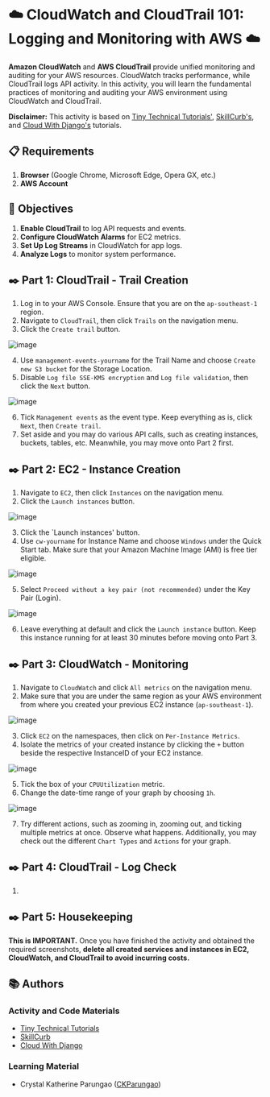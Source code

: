 # ☁️ CloudWatch and CloudTrail 101: Logging and Monitoring with AWS ☁️

**Amazon CloudWatch** and **AWS CloudTrail** provide unified monitoring and auditing for your AWS resources. CloudWatch tracks performance, while CloudTrail logs API activity. In this activity, you will learn the fundamental practices of monitoring and auditing your AWS environment using CloudWatch and CloudTrail.

**Disclaimer:** This activity is based on [Tiny Technical Tutorials'](https://www.youtube.com/watch?v=Yxl7e88cTAQ&ab_channel=TinyTechnicalTutorials), [SkillCurb's](https://www.youtube.com/watch?v=aYhlY9yxeEw), and [Cloud With Django's](https://www.youtube.com/watch?v=P6U89YLJ-ss&ab_channel=CloudWithDjango) tutorials.

## 📋 Requirements
1. **Browser** (Google Chrome, Microsoft Edge, Opera GX, etc.)
2. **AWS Account**

## 🎯 Objectives
1. **Enable CloudTrail** to log API requests and events.
2. **Configure CloudWatch Alarms** for EC2 metrics.
3. **Set Up Log Streams** in CloudWatch for app logs.
4. **Analyze Logs** to monitor system performance.

## ✒️ Part 1: CloudTrail - Trail Creation
1. Log in to your AWS Console. Ensure that you are on the `ap-southeast-1` region.
2. Navigate to `CloudTrail`, then click `Trails` on the navigation menu.
3. Click the `Create trail` button.

![image](https://github.com/user-attachments/assets/3498a2a0-7c42-4381-bbe5-806ed48e3c47)

4. Use `management-events-yourname` for the Trail Name and choose `Create new S3 bucket` for the Storage Location.
5. Disable `Log file SSE-KMS encryption` and `Log file validation`, then click the `Next` button.

![image](https://github.com/user-attachments/assets/cd3128ad-c96c-4a9f-986f-0083f6b963c5)

6. Tick `Management events` as the event type. Keep everything as is, click `Next`, then `Create trail`.
7. Set aside and you may do various API calls, such as creating instances, buckets, tables, etc. Meanwhile, you may move onto Part 2 first.

## ✒️ Part 2: EC2 - Instance Creation
1. Navigate to `EC2`, then click `Instances` on the navigation menu.
2. Click the `Launch instances` button.

![image](https://github.com/user-attachments/assets/f32c3bbb-6991-44f7-ac64-6984110af65a)

3. Click the `Launch instances' button.
4. Use `cw-yourname` for Instance Name and choose `Windows` under the Quick Start tab. Make sure that your Amazon Machine Image (AMI) is free tier eligible.

![image](https://github.com/user-attachments/assets/4c902637-e575-4aa2-8fec-9ad8adb72738)

5. Select `Proceed without a key pair (not recommended)` under the Key Pair (Login).

![image](https://github.com/user-attachments/assets/0f108ae1-8f38-444b-83ed-cf6eb1c424bf)

6. Leave everything at default and click the `Launch instance` button. Keep this instance running for at least 30 minutes before moving onto Part 3.

## ✒️ Part 3: CloudWatch - Monitoring
1. Navigate to `CloudWatch` and click `All metrics` on the navigation menu.
2. Make sure that you are under the same region as your AWS environment from where you created your previous EC2 instance (`ap-southeast-1`).

![image](https://github.com/user-attachments/assets/39f66657-5c38-48c0-b10e-74227b0df914)

3. Click `EC2` on the namespaces, then click on `Per-Instance Metrics`.
4. Isolate the metrics of your created instance by clicking the `+` button beside the respective InstanceID of your EC2 instance.

![image](https://github.com/user-attachments/assets/44dbe5e7-e4c3-485e-bf69-f36430d1f543)

5. Tick the box of your `CPUUtilization` metric.
6. Change the date-time range of your graph by choosing `1h`.

![image](https://github.com/user-attachments/assets/b4be3b8f-d065-4985-bb30-fbeb9949db77)

7. Try different actions, such as zooming in, zooming out, and ticking multiple metrics at once. Observe what happens. Additionally, you may check out the different `Chart Types` and `Actions` for your graph.

## ✒️ Part 4: CloudTrail - Log Check
1. 

## ✒️ Part 5: Housekeeping
**This is IMPORTANT.** Once you have finished the activity and obtained the required screenshots, **delete all created services and instances in EC2, CloudWatch, and CloudTrail to avoid incurring costs.**

## 📚 Authors
### Activity and Code Materials
- [Tiny Technical Tutorials](https://www.youtube.com/watch?v=Yxl7e88cTAQ&ab_channel=TinyTechnicalTutorials)
- [SkillCurb](https://www.youtube.com/watch?v=aYhlY9yxeEw)
- [Cloud With Django](https://www.youtube.com/watch?v=P6U89YLJ-ss&ab_channel=CloudWithDjango)
### Learning Material
- Crystal Katherine Parungao ([CKParungao](https://github.com/CKParungao))

